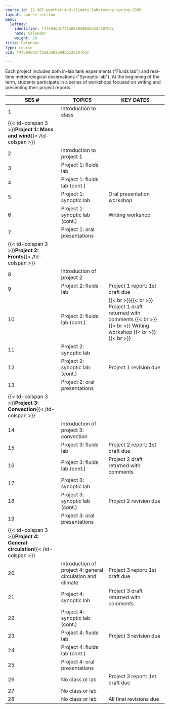 ```yaml
---
course_id: 12-307-weather-and-climate-laboratory-spring-2009
layout: course_section
menu:
  leftnav:
    identifier: f4f594dd17f2a83e0200d5b52c207bdc
    name: Calendar
    weight: 20
title: Calendar
type: course
uid: f4f594dd17f2a83e0200d5b52c207bdc

---
```


Each project includes both in-lab tank experiments ("Fluids lab") and real-time meteorological observations ("Synoptic lab"). At the beginning of the term, students participate in a series of workshops focused on writing and presenting their project reports.

| SES # | TOPICS | KEY DATES |
| --- | --- | --- |
| 1 | Introduction to class | &nbsp; |
| {{< td-colspan 3 >}}**Project 1: Mass and wind**{{< /td-colspan >}} |||
| 2 | Introduction to project 1 | &nbsp; |
| 3 | Project 1: fluids lab | &nbsp; |
| 4 | Project 1: fluids lab (cont.) | &nbsp; |
| 5 | Project 1: synoptic lab | Oral presentation workshop |
| 6 | Project 1: synoptic lab (cont.) | Writing workshop |
| 7 | Project 1: oral presentations | &nbsp; |
| {{< td-colspan 3 >}}**Project 2: Fronts**{{< /td-colspan >}} |||
| 8 | Introduction of project 2 | &nbsp; |
| 9 | Project 2: fluids lab | Project 1 report: 1st draft due |
| 10 | Project 2: fluids lab (cont.) |  {{< br >}}{{< br >}} Project 1 draft returned with comments {{< br >}}{{< br >}} Writing workshop {{< br >}}{{< br >}}  |
| 11 | Project 2: synoptic lab | &nbsp; |
| 12 | Project 2: synoptic lab (cont.) | Project 1 revision due |
| 13 | Project 2: oral presentations | &nbsp; |
| {{< td-colspan 3 >}}**Project 3: Convection**{{< /td-colspan >}} |||
| 14 | Introduction of project 3: convection | &nbsp; |
| 15 | Project 3: fluids lab | Project 2 report: 1st draft due |
| 16 | Project 3: fluids lab (cont.) | Project 2 draft returned with comments |
| 17 | Project 3: synoptic lab | &nbsp; |
| 18 | Project 3: synoptic lab (cont.) | Project 2 revision due |
| 19 | Project 3: oral presentations | &nbsp; |
| {{< td-colspan 3 >}}**Project 4: General circulation**{{< /td-colspan >}} |||
| 20 | Introduction of project 4: general circulation and climate | Project 3 report: 1st draft due |
| 21 | Project 4: synoptic lab | Project 3 draft returned with comments |
| 22 | Project 4: synoptic lab (cont.) | &nbsp; |
| 23 | Project 4: fluids lab | Project 3 revision due |
| 24 | Project 4: fluids lab (cont.) | &nbsp; |
| 25 | Project 4: oral presentations | &nbsp; |
| 26 | No class or lab | Project 3 report: 1st draft due |
| 27 | No class or lab | &nbsp; |
| 28 | No class or lab | All final revisions due